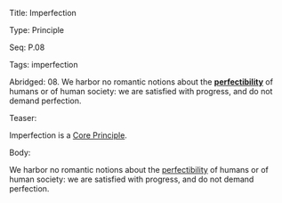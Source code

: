 Title:  Imperfection

Type:   Principle

Seq:    P.08

Tags:   imperfection

Abridged: 08. We harbor no romantic notions about the **[perfectibility](http://www.practopians.org/tags/imperfection.html)** of humans or of human society: we are satisfied with progress, and do not demand perfection.

Teaser: 
 
Imperfection is a [Core Principle](../core/principles.html).


Body:   
 
We harbor no romantic notions about the [perfectibility][imperfection] of humans or of human society: we are satisfied with progress, and do not demand perfection.


[imperfection]: ../tags/imperfection.html

